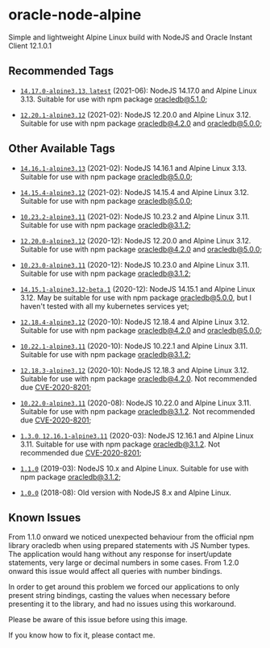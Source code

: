 # oracle-node-alpine
Simple and lightweight Alpine Linux build with NodeJS and Oracle Instant Client 12.1.0.1

## Recommended Tags

* [```14.17.0-alpine3.13```, ```latest```](https://github.com/dnorio/oracle-node-alpine/commit/1b8b88eb668c59d4180691dba0352f63e0ded241) (2021-06): NodeJS 14.17.0 and Alpine Linux 3.13. Suitable for use with npm package oracledb@5.1.0;

* [```12.20.1-alpine3.12```](https://github.com/dnorio/oracle-node-alpine/commit/10f7d1d5201268ba1db827e30947a68530762680) (2021-02): NodeJS 12.20.0 and Alpine Linux 3.12. Suitable for use with npm package oracledb@4.2.0 and oracledb@5.0.0;

## Other Available Tags

* [```14.16.1-alpine3.13```](https://github.com/dnorio/oracle-node-alpine/commit/1b8b88eb668c59d4180691dba0352f63e0ded241) (2021-02): NodeJS 14.16.1 and Alpine Linux 3.13. Suitable for use with npm package oracledb@5.0.0;

* [```14.15.4-alpine3.12```](https://github.com/dnorio/oracle-node-alpine/commit/c3b09aa64a3a6cac4518de8913d1ee5f362f137d) (2021-02): NodeJS 14.15.4 and Alpine Linux 3.12. Suitable for use with npm package oracledb@5.0.0;

* [```10.23.2-alpine3.11```](https://github.com/dnorio/oracle-node-alpine/commit/6a68bd6c213289eaac13cae6bce19aa642cc2d47) (2021-02): NodeJS 10.23.2 and Alpine Linux 3.11. Suitable for use with npm package oracledb@3.1.2;

* [```12.20.0-alpine3.12```](https://github.com/dnorio/oracle-node-alpine/commit/f18a6fc95fb76265ac249509f915aab8d2c92ae9) (2020-12): NodeJS 12.20.0 and Alpine Linux 3.12. Suitable for use with npm package oracledb@4.2.0 and oracledb@5.0.0;

* [```10.23.0-alpine3.11```](https://github.com/dnorio/oracle-node-alpine/commit/1b93894a620bda4c0015d334c8b3be2f40167c40) (2020-12): NodeJS 10.23.0 and Alpine Linux 3.11. Suitable for use with npm package oracledb@3.1.2;

* [```14.15.1-alpine3.12-beta.1```](https://github.com/dnorio/oracle-node-alpine/commit/7bacc40ce5aa67e5fcca4bba58fbbb66f518af48) (2020-12): NodeJS 14.15.1 and Alpine Linux 3.12. May be suitable for use with npm package oracledb@5.0.0, but I haven't tested with all my kubernetes services yet;

* [```12.18.4-alpine3.12```](https://github.com/dnorio/oracle-node-alpine/commit/7582f5752d1ceb0a60e03873ee78e51bab77e143) (2020-10): NodeJS 12.18.4 and Alpine Linux 3.12. Suitable for use with npm package oracledb@4.2.0 and oracledb@5.0.0;

* [```10.22.1-alpine3.11```](https://github.com/dnorio/oracle-node-alpine/commit/21fe03a4d92703b8600b450c7464041e8ccd2ff3) (2020-10): NodeJS 10.22.1 and Alpine Linux 3.11. Suitable for use with npm package oracledb@3.1.2;

* [```12.18.3-alpine3.12```](https://github.com/dnorio/oracle-node-alpine/commit/586ad885bdc32b72079d165922c6d7214f947ae3) (2020-10): NodeJS 12.18.3 and Alpine Linux 3.12. Suitable for use with npm package oracledb@4.2.0. Not recommended due [CVE-2020-8201](https://cve.mitre.org/cgi-bin/cvename.cgi?name=CVE-2020-8201);

* [```10.22.0-alpine3.11```](https://github.com/dnorio/oracle-node-alpine/commit/a515fd7d2cf01c89fe7aec7af2099d358da2747c) (2020-08): NodeJS 10.22.0 and Alpine Linux 3.11. Suitable for use with npm package oracledb@3.1.2. Not recommended due [CVE-2020-8201](https://cve.mitre.org/cgi-bin/cvename.cgi?name=CVE-2020-8201);

* [```1.3.0```, ```12.16.1-alpine3.11```](https://github.com/dnorio/oracle-node-alpine/commit/8549b389da3bc43219ee54d59eb93a1992b4b0f0) (2020-03): NodeJS 12.16.1 and Alpine Linux 3.11. Suitable for use with npm package oracledb@3.1.2. Not recommended due [CVE-2020-8201](https://cve.mitre.org/cgi-bin/cvename.cgi?name=CVE-2020-8201);

* [```1.1.0```](https://github.com/dnorio/oracle-node-alpine/tree/5f1251b7eb366a6959553ac77be682739ba331a9) (2019-03): NodeJS 10.x and Alpine Linux. Suitable for use with npm package oracledb@3.1.2;

* [```1.0.0```](https://github.com/dnorio/oracle-node-alpine/tree/fb5ebca57447f3eeff1283dd9c8da94e058de177) (2018-08): Old version with NodeJS 8.x and Alpine Linux.

## Known Issues
From 1.1.0 onward we noticed unexpected behaviour from the official npm library oracledb when using prepared statements with JS Number types. The application would hang without any response for insert/update statements, very large or decimal numbers in some cases. From 1.2.0 onward this issue would affect all queries with number bindings.

In order to get around this problem we forced our applications to only present string bindings, casting the values when necessary before presenting it to the library, and had no issues using this workaround.

Please be aware of this issue before using this image.

If you know how to fix it, please contact me.